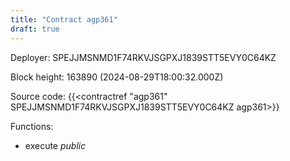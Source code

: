 ```yaml
---
title: "Contract agp361"
draft: true
---
```

Deployer: SPEJJMSNMD1F74RKVJSGPXJ1839STT5EVY0C64KZ


 



Block height: 163890 (2024-08-29T18:00:32.000Z)

Source code: {{<contractref "agp361" SPEJJMSNMD1F74RKVJSGPXJ1839STT5EVY0C64KZ agp361>}}

Functions:

* execute _public_
